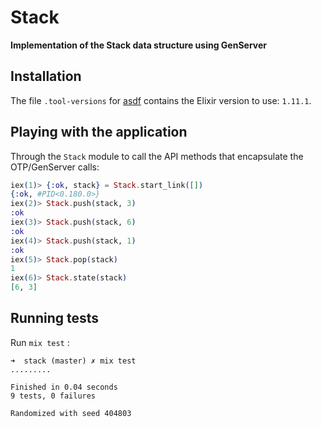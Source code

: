 # Stack

**Implementation of the Stack data structure using GenServer**

## Installation

The file `.tool-versions` for [asdf](https://github.com/asdf-vm/asdf) contains the Elixir version to use: `1.11.1`.

## Playing with the application

Through the `Stack` module to call the API methods that encapsulate the
OTP/GenServer calls:

```elixir
iex(1)> {:ok, stack} = Stack.start_link([])
{:ok, #PID<0.180.0>}
iex(2)> Stack.push(stack, 3)
:ok
iex(3)> Stack.push(stack, 6)
:ok
iex(4)> Stack.push(stack, 1)
:ok
iex(5)> Stack.pop(stack)
1
iex(6)> Stack.state(stack)
[6, 3]
```

## Running tests

Run `mix test` :

```
➜  stack (master) ✗ mix test
.........

Finished in 0.04 seconds
9 tests, 0 failures

Randomized with seed 404803
```
